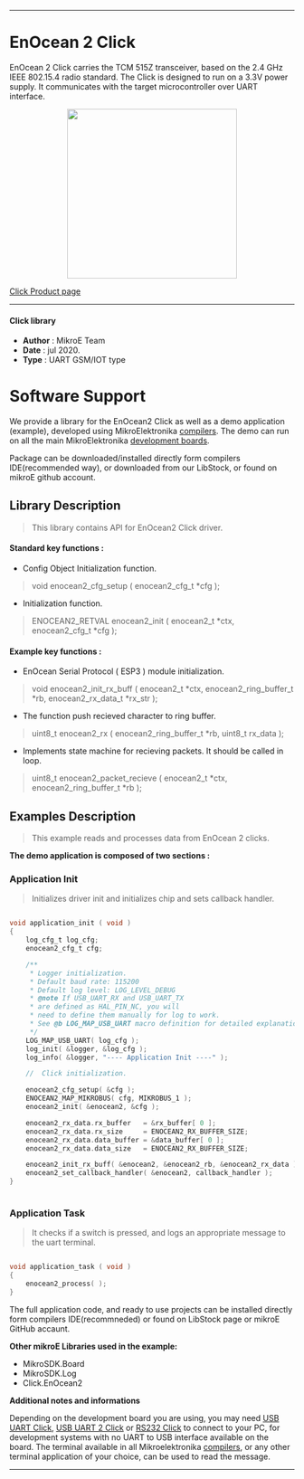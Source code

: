 
---
# EnOcean 2 Click

EnOcean 2 Click carries the TCM 515Z transceiver, based on the 2.4 GHz IEEE 802.15.4 radio standard. The Click is designed to run on a 3.3V power supply. It communicates with the target microcontroller over UART interface.

<p align="center">
  <img src="https://download.mikroe.com/images/click_for_ide/enocean2_click.png" height=300px>
</p>

[Click Product page](https://www.mikroe.com/enocean-2-click)

---


#### Click library 

- **Author**        : MikroE Team
- **Date**          : jul 2020.
- **Type**          : UART GSM/IOT type


# Software Support

We provide a library for the EnOcean2 Click 
as well as a demo application (example), developed using MikroElektronika 
[compilers](https://shop.mikroe.com/compilers). 
The demo can run on all the main MikroElektronika [development boards](https://shop.mikroe.com/development-boards).

Package can be downloaded/installed directly form compilers IDE(recommended way), or downloaded from our LibStock, or found on mikroE github account. 

## Library Description

> This library contains API for EnOcean2 Click driver.

#### Standard key functions :

- Config Object Initialization function.
> void enocean2_cfg_setup ( enocean2_cfg_t *cfg ); 
 
- Initialization function.
> ENOCEAN2_RETVAL enocean2_init ( enocean2_t *ctx, enocean2_cfg_t *cfg );


#### Example key functions :

- EnOcean Serial Protocol ( ESP3 ) module initialization.
> void enocean2_init_rx_buff ( enocean2_t *ctx, enocean2_ring_buffer_t *rb, enocean2_rx_data_t *rx_str );
 
- The function push recieved character to ring buffer.
> uint8_t enocean2_rx ( enocean2_ring_buffer_t *rb, uint8_t rx_data );

- Implements state machine for recieving packets. It should be called in loop.
> uint8_t enocean2_packet_recieve ( enocean2_t *ctx, enocean2_ring_buffer_t *rb );

## Examples Description

> This example reads and processes data from EnOcean 2 clicks.

**The demo application is composed of two sections :**

### Application Init 

> Initializes driver init and initializes chip and sets callback handler.

```c

void application_init ( void )
{
    log_cfg_t log_cfg;
    enocean2_cfg_t cfg;

    /** 
     * Logger initialization.
     * Default baud rate: 115200
     * Default log level: LOG_LEVEL_DEBUG
     * @note If USB_UART_RX and USB_UART_TX 
     * are defined as HAL_PIN_NC, you will 
     * need to define them manually for log to work. 
     * See @b LOG_MAP_USB_UART macro definition for detailed explanation.
     */
    LOG_MAP_USB_UART( log_cfg );
    log_init( &logger, &log_cfg );
    log_info( &logger, "---- Application Init ----" );

    //  Click initialization.

    enocean2_cfg_setup( &cfg );
    ENOCEAN2_MAP_MIKROBUS( cfg, MIKROBUS_1 );
    enocean2_init( &enocean2, &cfg );

    enocean2_rx_data.rx_buffer   = &rx_buffer[ 0 ];
    enocean2_rx_data.rx_size     = ENOCEAN2_RX_BUFFER_SIZE;
    enocean2_rx_data.data_buffer = &data_buffer[ 0 ];
    enocean2_rx_data.data_size   = ENOCEAN2_RX_BUFFER_SIZE;

    enocean2_init_rx_buff( &enocean2, &enocean2_rb, &enocean2_rx_data );
    enocean2_set_callback_handler( &enocean2, callback_handler );
}
  
```

### Application Task

> It checks if a switch is pressed, and logs an appropriate message to the uart terminal.

```c

void application_task ( void )
{
    enocean2_process( );
}  

```

The full application code, and ready to use projects can be  installed directly form compilers IDE(recommneded) or found on LibStock page or mikroE GitHub accaunt.

**Other mikroE Libraries used in the example:** 

- MikroSDK.Board
- MikroSDK.Log
- Click.EnOcean2

**Additional notes and informations**

Depending on the development board you are using, you may need 
[USB UART Click](https://shop.mikroe.com/usb-uart-click), 
[USB UART 2 Click](https://shop.mikroe.com/usb-uart-2-click) or 
[RS232 Click](https://shop.mikroe.com/rs232-click) to connect to your PC, for 
development systems with no UART to USB interface available on the board. The 
terminal available in all Mikroelektronika 
[compilers](https://shop.mikroe.com/compilers), or any other terminal application 
of your choice, can be used to read the message.



---
